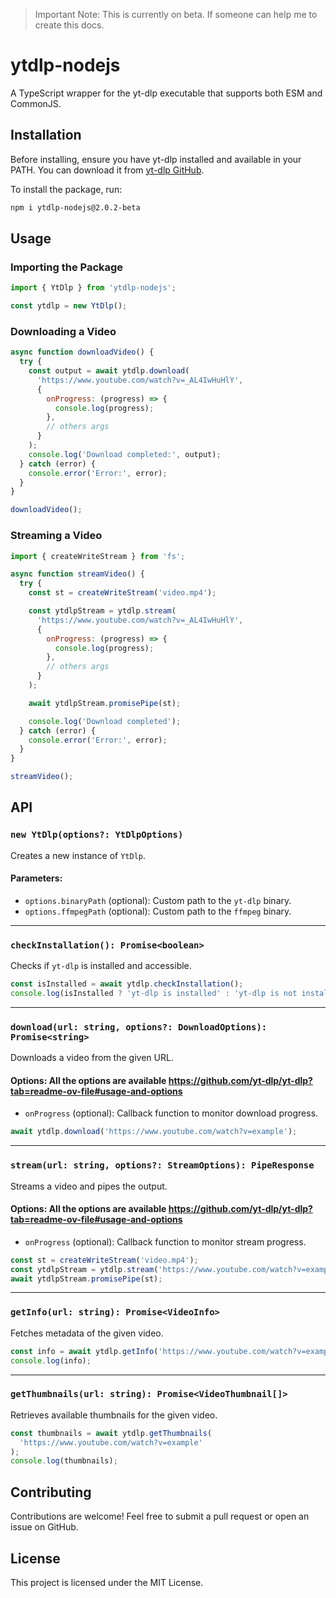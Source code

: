 > Important Note: This is currently on beta. If someone can help me to create this docs.

# ytdlp-nodejs

A TypeScript wrapper for the yt-dlp executable that supports both ESM and CommonJS.

## Installation

Before installing, ensure you have yt-dlp installed and available in your PATH. You can download it from [yt-dlp GitHub](https://github.com/yt-dlp/yt-dlp).

To install the package, run:

```bash
npm i ytdlp-nodejs@2.0.2-beta
```

## Usage

### Importing the Package

```javascript
import { YtDlp } from 'ytdlp-nodejs';

const ytdlp = new YtDlp();
```

### Downloading a Video

```javascript
async function downloadVideo() {
  try {
    const output = await ytdlp.download(
      'https://www.youtube.com/watch?v=_AL4IwHuHlY',
      {
        onProgress: (progress) => {
          console.log(progress);
        },
        // others args
      }
    );
    console.log('Download completed:', output);
  } catch (error) {
    console.error('Error:', error);
  }
}

downloadVideo();
```

### Streaming a Video

```javascript
import { createWriteStream } from 'fs';

async function streamVideo() {
  try {
    const st = createWriteStream('video.mp4');

    const ytdlpStream = ytdlp.stream(
      'https://www.youtube.com/watch?v=_AL4IwHuHlY',
      {
        onProgress: (progress) => {
          console.log(progress);
        },
        // others args
      }
    );

    await ytdlpStream.promisePipe(st);

    console.log('Download completed');
  } catch (error) {
    console.error('Error:', error);
  }
}

streamVideo();
```

## API

### `new YtDlp(options?: YtDlpOptions)`

Creates a new instance of `YtDlp`.

#### Parameters:

- `options.binaryPath` (optional): Custom path to the `yt-dlp` binary.
- `options.ffmpegPath` (optional): Custom path to the `ffmpeg` binary.

---

### `checkInstallation(): Promise<boolean>`

Checks if `yt-dlp` is installed and accessible.

```javascript
const isInstalled = await ytdlp.checkInstallation();
console.log(isInstalled ? 'yt-dlp is installed' : 'yt-dlp is not installed');
```

---

### `download(url: string, options?: DownloadOptions): Promise<string>`

Downloads a video from the given URL.

#### Options: All the options are available https://github.com/yt-dlp/yt-dlp?tab=readme-ov-file#usage-and-options

- `onProgress` (optional): Callback function to monitor download progress.

```javascript
await ytdlp.download('https://www.youtube.com/watch?v=example');
```

---

### `stream(url: string, options?: StreamOptions): PipeResponse`

Streams a video and pipes the output.

#### Options: All the options are available https://github.com/yt-dlp/yt-dlp?tab=readme-ov-file#usage-and-options

- `onProgress` (optional): Callback function to monitor stream progress.

```javascript
const st = createWriteStream('video.mp4');
const ytdlpStream = ytdlp.stream('https://www.youtube.com/watch?v=example');
await ytdlpStream.promisePipe(st);
```

---

### `getInfo(url: string): Promise<VideoInfo>`

Fetches metadata of the given video.

```javascript
const info = await ytdlp.getInfo('https://www.youtube.com/watch?v=example');
console.log(info);
```

---

### `getThumbnails(url: string): Promise<VideoThumbnail[]>`

Retrieves available thumbnails for the given video.

```javascript
const thumbnails = await ytdlp.getThumbnails(
  'https://www.youtube.com/watch?v=example'
);
console.log(thumbnails);
```

## Contributing

Contributions are welcome! Feel free to submit a pull request or open an issue on GitHub.

## License

This project is licensed under the MIT License.
